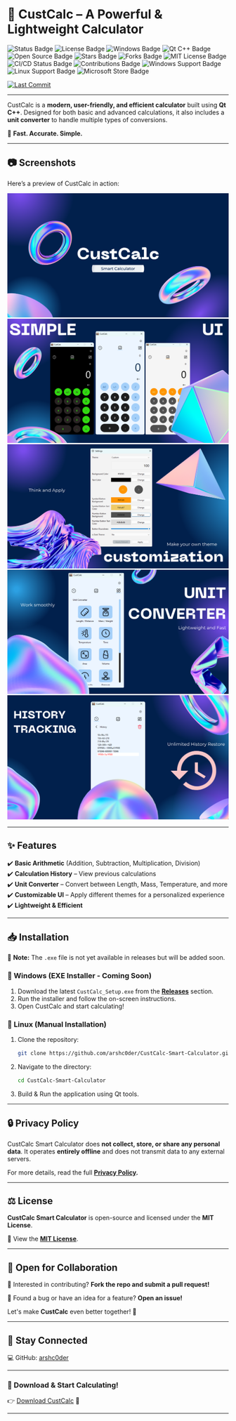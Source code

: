 # 🧮 **CustCalc – A Powerful & Lightweight Calculator**

<p align="left">
  <img src="https://img.shields.io/badge/status-Beta-yellow.svg" alt="Status Badge"/>
  <img src="https://img.shields.io/github/license/arshc0der/CustCalc-Smart-Calculator?color=green" alt="License Badge"/>
  <img src="https://img.shields.io/badge/platform-Windows-0078D4.svg" alt="Windows Badge"/>
  <img src="https://img.shields.io/badge/tech-Qt%20C++-%23026A2B.svg" alt="Qt C++ Badge"/>
  <img src="https://img.shields.io/badge/open%20source-Yes-brightgreen.svg" alt="Open Source Badge"/>
  <img src="https://img.shields.io/github/stars/arshc0der/CustCalc-Smart-Calculator?style=social" alt="Stars Badge"/>
  <img src="https://img.shields.io/github/forks/arshc0der/CustCalc-Smart-Calculator?style=social" alt="Forks Badge"/>
  <img src="https://img.shields.io/badge/License-MIT-blue.svg" alt="MIT License Badge"/>
  <img src="https://img.shields.io/badge/Build-passing-brightgreen.svg" alt="CI/CD Status Badge"/>
  <img src="https://img.shields.io/badge/Contributions-welcome-orange.svg" alt="Contributions Badge"/>
  <img src="https://img.shields.io/badge/Windows%20Support-Yes-0078D4.svg" alt="Windows Support Badge"/>
  <img src="https://img.shields.io/badge/Linux%20Support-Comming%20Soon-FFCA28.svg" alt="Linux Support Badge"/>
  <img src="https://img.shields.io/badge/Download%20on%20Microsoft%20Store-Available-blue.svg" alt="Microsoft Store Badge"/>
</p>

[![Last Commit](https://img.shields.io/github/last-commit/arshc0der/CustCalc-Smart-Calculator)](https://github.com/arshc0der/CustCalc-Smart-Calculator/commits/main)

---

CustCalc is a **modern, user-friendly, and efficient calculator** built using **Qt C++**. Designed for both basic and advanced calculations, it also includes a **unit converter** to handle multiple types of conversions.  

🚀 **Fast. Accurate. Simple.**  

---

## **📷 Screenshots**  
Here’s a preview of CustCalc in action:  

![Screenshot 1](https://raw.githubusercontent.com/arshc0der/CustCalc-Smart-Calculator/refs/heads/main/ScreenShots_preview/1.png)  
![Screenshot 2](https://raw.githubusercontent.com/arshc0der/CustCalc-Smart-Calculator/refs/heads/main/ScreenShots_preview/2.png)  
![Screenshot 3](https://raw.githubusercontent.com/arshc0der/CustCalc-Smart-Calculator/refs/heads/main/ScreenShots_preview/3.png)  
![Screenshot 4](https://raw.githubusercontent.com/arshc0der/CustCalc-Smart-Calculator/refs/heads/main/ScreenShots_preview/4.png)  
![Screenshot 5](https://raw.githubusercontent.com/arshc0der/CustCalc-Smart-Calculator/refs/heads/main/ScreenShots_preview/5.png)  

---

## **✨ Features**  
✔️ **Basic Arithmetic** (Addition, Subtraction, Multiplication, Division)    
✔️ **Calculation History** – View previous calculations  
✔️ **Unit Converter** – Convert between Length, Mass, Temperature, and more  
✔️ **Customizable UI** – Apply different themes for a personalized experience  
✔️ **Lightweight & Efficient**  

---

## **📥 Installation**  
🚧 **Note:** The `.exe` file is not yet available in releases but will be added soon.  

### **🔹 Windows (EXE Installer - Coming Soon)**  
1. Download the latest `CustCalc_Setup.exe` from the **[Releases](https://github.com/arshc0der/CustCalc-Smart-Calculator/releases)** section.  
2. Run the installer and follow the on-screen instructions.  
3. Open CustCalc and start calculating!  

### **🔹 Linux (Manual Installation)**  
1. Clone the repository:  
   ```sh
   git clone https://github.com/arshc0der/CustCalc-Smart-Calculator.git
   ```  
2. Navigate to the directory:  
   ```sh
   cd CustCalc-Smart-Calculator
   ```  
3. Build & Run the application using Qt tools.  

---

## **🔒 Privacy Policy**  
CustCalc Smart Calculator does **not collect, store, or share any personal data**. It operates **entirely offline** and does not transmit data to any external servers.  

For more details, read the full **[Privacy Policy](https://github.com/arshc0der/CustCalc-Smart-Calculator/blob/main/privacy-policy.md).**  

---

## **⚖️ License**  
**CustCalc Smart Calculator** is open-source and licensed under the **MIT License**.  

🔗 View the **[MIT License](https://github.com/arshc0der/CustCalc-Smart-Calculator/blob/main/LICENSE)**.  

---

## **🤝 Open for Collaboration**  
🎯 Interested in contributing? **Fork the repo and submit a pull request!**  

🔹 Found a bug or have an idea for a feature? **Open an issue!**  

Let's make **CustCalc** even better together! 🚀  

---

## **📌 Stay Connected**  
💻 GitHub: [arshc0der](https://github.com/arshc0der)

---

### **🔗 Download & Start Calculating!**  
👉 [Download CustCalc](https://github.com/arshc0der/CustCalc-Smart-Calculator/releases) 🚀  

---
